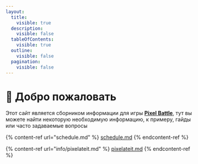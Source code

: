 ```yaml
---
layout:
  title:
    visible: true
  description:
    visible: false
  tableOfContents:
    visible: true
  outline:
    visible: false
  pagination:
    visible: false
---
```


# 👋 Добро пожаловать

Этот сайт является сборником информации для игры [**Pixel Battle**](https://pixelbattle.fun), тут вы можете найти некоторую необходимую информацию, к примеру, гайды или часто задаваемые вопросы

{% content-ref url="schedule.md" %}
[schedule.md](schedule.md)
{% endcontent-ref %}

{% content-ref url="info/pixelateit.md" %}
[pixelateit.md](info/pixelateit.md)
{% endcontent-ref %}
